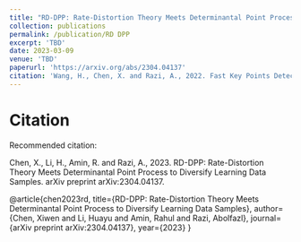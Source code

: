 ```yaml
---
title: "RD-DPP: Rate-Distortion Theory Meets Determinantal Point Process to Diversify Learning Data Samples"
collection: publications
permalink: /publication/RD DPP
excerpt: 'TBD'
date: 2023-03-09
venue: 'TBD'
paperurl: 'https://arxiv.org/abs/2304.04137'
citation: 'Wang, H., Chen, X. and Razi, A., 2022. Fast Key Points Detection and Matching for Tree-Structured Images. arXiv preprint arXiv:2211.03242.'
---
```

# Citation

Recommended citation: 

Chen, X., Li, H., Amin, R. and Razi, A., 2023. RD-DPP: Rate-Distortion Theory Meets Determinantal Point Process to Diversify Learning Data Samples. arXiv preprint arXiv:2304.04137.


@article{chen2023rd,
  title={RD-DPP: Rate-Distortion Theory Meets Determinantal Point Process to Diversify Learning Data Samples},
  author={Chen, Xiwen and Li, Huayu and Amin, Rahul and Razi, Abolfazl},
  journal={arXiv preprint arXiv:2304.04137},
  year={2023}
}